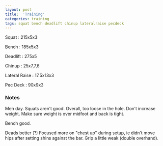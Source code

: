 ```yaml
---
layout: post
title:  'Training'
categories: training
tags: squat bench deadlift chinup lateralraise pecdeck
---
```


Squat       :   215x5x3

Bench       :   185x5x3

Deadlift    :   275x5

Chinup      :   25x7,7,6

Lateral Raise   :   17.5x13x3

Pec Deck    :   90x9x3

### Notes

Meh day. Squats aren't good. Overall, too loose in the hole. Don't increase weight. Make
sure weight is over midfoot and back is tight.

Bench good.

Deads better (?) Focused more on "chest up" during setup, ie didn't move hips after
setting shins against the bar. Grip a little weak (double overhand).
